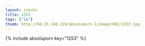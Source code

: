 ```yaml
--- 
layout: sieutv
title: 1253
tags: ["1k"]
thumb: http://94.23.248.219/absoluporn-1/image/002/1253.jpg
---
```

{% include absoluporn key="1253" %} 
